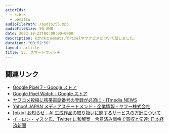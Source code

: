 ```yaml
---
actorIds:
  - kzhrk
  - uematsu
audioFilePath: /audio/55.mp3
audioFileSize: 50.8MB
date: 2022-10-22T00:00:00+0900
description: kzhrkとuematsuでPixelやヤフコメについて話しました。
duration: "00:52:50"
layout: article
title: 55. スマートウォッチ
---
```


<!-- prettier-ignore-start -->

## 関連リンク

- [Google Pixel 7 - Google ストア](https://store.google.com/jp/product/pixel_7?hl=ja)
- [Google Pixel Watch - Google ストア](https://store.google.com/jp/product/google_pixel_watch?hl=ja)
- [ヤフコメ投稿に携帯電話番号の登録が必須に - ITmedia NEWS](https://www.itmedia.co.jp/news/articles/2210/18/news121.html)
- [Yahoo! JAPAN メディアステートメント - 企業情報 - ヤフー株式会社](https://about.yahoo.co.jp/common/mediastatement/)
- [[pixiv] お知らせ - AI 生成作品の取り扱いに関するサービスの方針について](https://www.pixiv.net/info.php?id=8710)
- [イーロン・マスク氏、Twitter に和解案　合意済み価格で買収と伝達: 日本経済新聞](https://www.nikkei.com/article/DGXZQOGN2302Y0T20C22A9000000/?n_cid=SNSTW001&n_tw=1664903011)
<!-- prettier-ignore-end -->
